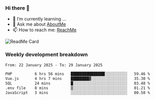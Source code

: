 ### Hi there 👋

- 🌱 I’m currently learning ...
- 💬 Ask me about [AboutMe](https://www.itzcy.com/about)
- 📫 How to reach me: [ReachMe](https://www.itzcy.com/about)

![ReadMe Card](https://github-readme-stats-ten-gilt.vercel.app/api?username=SuperChenYun&show_icons=true&title_color=fff&icon_color=79ff97&text_color=9f9f9f&bg_color=151515&hide_border=true)

### Weekly development breakdown
<!--START_SECTION:waka-->

```txt
From: 22 January 2025 - To: 29 January 2025

PHP          6 hrs 56 mins   ███████████████░░░░░░░░░░   59.46 %
Vue.js       4 hrs 7 mins    ████████▓░░░░░░░░░░░░░░░░   35.30 %
SQL          24 mins         █░░░░░░░░░░░░░░░░░░░░░░░░   03.48 %
.env file    8 mins          ▒░░░░░░░░░░░░░░░░░░░░░░░░   01.21 %
JavaScript   3 mins          ░░░░░░░░░░░░░░░░░░░░░░░░░   00.50 %
```

<!--END_SECTION:waka-->
